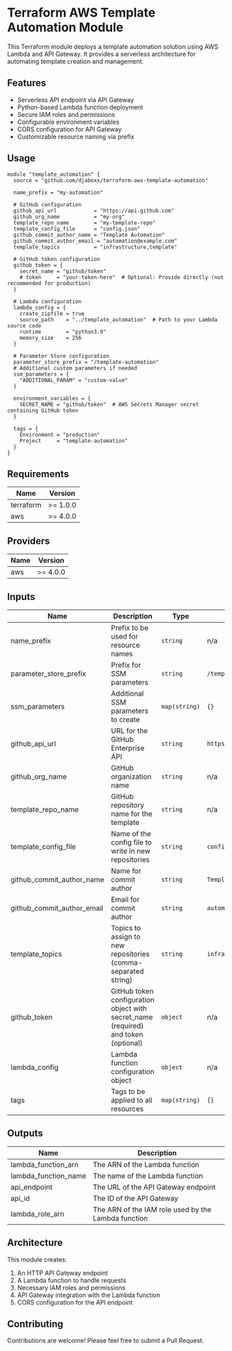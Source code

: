 # Terraform AWS Template Automation Module

This Terraform module deploys a template automation solution using AWS Lambda and API Gateway. It provides a serverless architecture for automating template creation and management.

## Features

- Serverless API endpoint via API Gateway
- Python-based Lambda function deployment
- Secure IAM roles and permissions
- Configurable environment variables
- CORS configuration for API Gateway
- Customizable resource naming via prefix

## Usage

```hcl
module "template_automation" {
  source = "github.com/djaboxx/terraform-aws-template-automation"

  name_prefix = "my-automation"
  
  # GitHub configuration
  github_api_url            = "https://api.github.com"
  github_org_name           = "my-org"
  template_repo_name        = "my-template-repo"
  template_config_file      = "config.json"
  github_commit_author_name = "Template Automation"
  github_commit_author_email = "automation@example.com"
  template_topics           = "infrastructure,template"
  
  # GitHub token configuration
  github_token = {
    secret_name = "github/token"
    # token     = "your-token-here"  # Optional: Provide directly (not recommended for production)
  }
  
  # Lambda configuration
  lambda_config = {
    create_zipfile = true
    source_path    = "../template_automation"  # Path to your Lambda source code
    runtime        = "python3.9"
    memory_size    = 256
  }
  
  # Parameter Store configuration 
  parameter_store_prefix = "/template-automation"
  # Additional custom parameters if needed
  ssm_parameters = {
    "ADDITIONAL_PARAM" = "custom-value"
  }

  environment_variables = {
    SECRET_NAME = "github/token"  # AWS Secrets Manager secret containing GitHub token
  }

  tags = {
    Environment = "production"
    Project     = "template-automation"
  }
}
```

## Requirements

| Name | Version |
|------|---------|
| terraform | >= 1.0.0 |
| aws | >= 4.0.0 |

## Providers

| Name | Version |
|------|---------|
| aws | >= 4.0.0 |

## Inputs

| Name | Description | Type | Default | Required |
|------|-------------|------|---------|:--------:|
| name_prefix | Prefix to be used for resource names | `string` | n/a | yes |
| parameter_store_prefix | Prefix for SSM parameters | `string` | `/template-automation` | no |
| ssm_parameters | Additional SSM parameters to create | `map(string)` | `{}` | no |
| github_api_url | URL for the GitHub Enterprise API | `string` | `https://api.github.com` | no |
| github_org_name | GitHub organization name | `string` | n/a | yes |
| template_repo_name | GitHub repository name for the template | `string` | n/a | yes |
| template_config_file | Name of the config file to write in new repositories | `string` | `config.json` | no |
| github_commit_author_name | Name for commit author | `string` | `Template Automation` | no |
| github_commit_author_email | Email for commit author | `string` | `automation@example.com` | no |
| template_topics | Topics to assign to new repositories (comma-separated string) | `string` | `infrastructure` | no |
| github_token | GitHub token configuration object with secret_name (required) and token (optional) | `object` | n/a | yes |
| lambda_config | Lambda function configuration object | `object` | n/a | yes |
| tags | Tags to be applied to all resources | `map(string)` | `{}` | no |

## Outputs

| Name | Description |
|------|-------------|
| lambda_function_arn | The ARN of the Lambda function |
| lambda_function_name | The name of the Lambda function |
| api_endpoint | The URL of the API Gateway endpoint |
| api_id | The ID of the API Gateway |
| lambda_role_arn | The ARN of the IAM role used by the Lambda function |

## Architecture

This module creates:
1. An HTTP API Gateway endpoint
2. A Lambda function to handle requests
3. Necessary IAM roles and permissions
4. API Gateway integration with the Lambda function
5. CORS configuration for the API endpoint

## Contributing

Contributions are welcome! Please feel free to submit a Pull Request.
